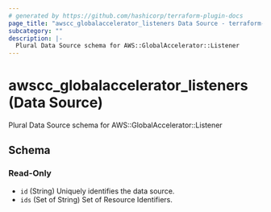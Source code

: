 ```yaml
---
# generated by https://github.com/hashicorp/terraform-plugin-docs
page_title: "awscc_globalaccelerator_listeners Data Source - terraform-provider-awscc"
subcategory: ""
description: |-
  Plural Data Source schema for AWS::GlobalAccelerator::Listener
---
```


# awscc_globalaccelerator_listeners (Data Source)

Plural Data Source schema for AWS::GlobalAccelerator::Listener



<!-- schema generated by tfplugindocs -->
## Schema

### Read-Only

- `id` (String) Uniquely identifies the data source.
- `ids` (Set of String) Set of Resource Identifiers.
